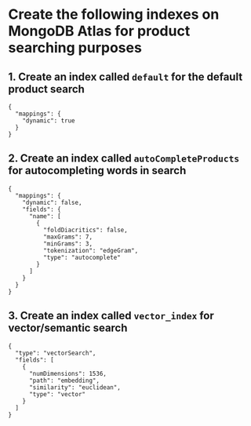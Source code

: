 # Create the following indexes on MongoDB Atlas for product searching purposes

## 1. Create an index called `default` for the default product search

```
{
  "mappings": {
    "dynamic": true
  }
}

```
## 2. Create an index called `autoCompleteProducts`  for autocompleting words in search
```
{
  "mappings": {
    "dynamic": false,
    "fields": {
      "name": [
        {
          "foldDiacritics": false,
          "maxGrams": 7,
          "minGrams": 3,
          "tokenization": "edgeGram",
          "type": "autocomplete"
        }
      ]
    }
  }
}
```

## 3. Create an index called `vector_index` for vector/semantic search
```
{
  "type": "vectorSearch",
  "fields": [
    {
      "numDimensions": 1536,
      "path": "embedding",
      "similarity": "euclidean",
      "type": "vector"
    }
  ]
}
```